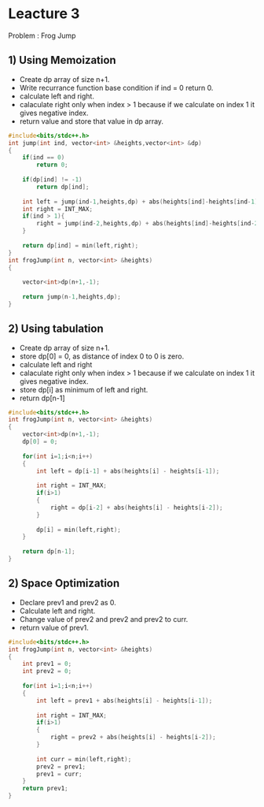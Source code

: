 # Leacture 3

Problem : Frog Jump

## 1) Using Memoization
- Create dp array of size n+1.
- Write recurrance function base condition if ind = 0 return 0.
- calculate left and right.
- calaculate right only when index > 1 because if we calculate on index 1 it gives negative index.
- return value and store that value in dp array.



```C++
#include<bits/stdc++.h>
int jump(int ind, vector<int> &heights,vector<int> &dp)
{
    if(ind == 0)
        return 0;
    
    if(dp[ind] != -1)
        return dp[ind];
    
    int left = jump(ind-1,heights,dp) + abs(heights[ind]-heights[ind-1]);
    int right = INT_MAX;
    if(ind > 1){
        right = jump(ind-2,heights,dp) + abs(heights[ind]-heights[ind-2]);
    }
    
    return dp[ind] = min(left,right);
}
int frogJump(int n, vector<int> &heights)
{
    
    vector<int>dp(n+1,-1);
    
    return jump(n-1,heights,dp);
}
```


## 2) Using tabulation
- Create dp array of size n+1.
- store dp[0] = 0, as distance of index 0 to 0 is zero.
- calculate left and right
- calaculate right only when index > 1 because if we calculate on index 1 it gives negative index.
- store dp[i] as minimum of left and right.
- return dp[n-1]

```C++
#include<bits/stdc++.h>
int frogJump(int n, vector<int> &heights)
{
    vector<int>dp(n+1,-1);
    dp[0] = 0;
    
    for(int i=1;i<n;i++)
    {
        int left = dp[i-1] + abs(heights[i] - heights[i-1]);
        
        int right = INT_MAX;
        if(i>1)
        {
            right = dp[i-2] + abs(heights[i] - heights[i-2]);
        }
        
        dp[i] = min(left,right);
    }
    
    return dp[n-1];
}
```

## 2) Space Optimization
- Declare prev1 and prev2 as 0.
- Calculate left and right.
- Change value of prev2 and prev2 and prev2 to curr.
- return value of prev1.

```C++
#include<bits/stdc++.h>
int frogJump(int n, vector<int> &heights)
{
    int prev1 = 0;
    int prev2 = 0;
    
    for(int i=1;i<n;i++)
    {
        int left = prev1 + abs(heights[i] - heights[i-1]);
        
        int right = INT_MAX;
        if(i>1)
        {
            right = prev2 + abs(heights[i] - heights[i-2]);
        }
        
        int curr = min(left,right);
        prev2 = prev1;
        prev1 = curr;
    }
    return prev1;
}
```
